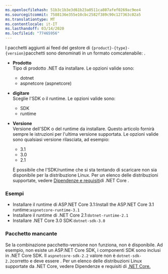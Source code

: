 ```yaml
---
ms.openlocfilehash: 51b3c1b3e3d61b23a0511ca807afef0269ac9ee4
ms.sourcegitcommit: 7588136e355e10cbc2582f389c90c127363c02a5
ms.translationtype: MT
ms.contentlocale: it-IT
ms.lasthandoff: 03/14/2020
ms.locfileid: "77465956"
---
```


I pacchetti aggiunti ai feed del gestore di `{product}-{type}-{version}`pacchetti sono denominati in un formato comcatenabile: .

- **Prodotto**\
Tipo di prodotto .NET da installare. Le opzioni valide sono:

  - dotnet
  - aspnetcore (aspnetcore)

- **digitare**\
Sceglie l'SDK o il runtime. Le opzioni valide sono:

  - SDK
  - runtime

- **Versione**\
Versione dell'SDK o del runtime da installare. Questo articolo fornirà sempre le istruzioni per l'ultima versione supportata. Le opzioni valide sono qualsiasi versione rilasciata, ad esempio:

  - 3.1
  - 3.0
  - 2.1

  È possibile che l'SDK/runtime che si sta tentando di scaricare non sia disponibile per la distribuzione Linux. Per un elenco delle distribuzioni supportate, vedere [Dipendenze e requisiti](../dependencies.md?pivots=os-linux)di .NET Core .

### <a name="examples"></a>Esempi

- Installare il runtime di ASP.NET Core 3.1:Install the ASP.NET Core 3.1 runtime:`aspnetcore-runtime-3.1`
- Installare il runtime di .NET Core 2.1:`dotnet-runtime-2.1`
- Installare .NET Core 3.0 SDK:`dotnet-sdk-3.0`

### <a name="package-missing"></a>Pacchetto mancante

Se la combinazione pacchetto-versione non funziona, non è disponibile. Ad esempio, non esiste un ASP.NET Core SDK, i componenti SDK sono inclusi in .NET Core SDK. Il `aspnetcore-sdk-2.2` valore non è `dotnet-sdk-2.2`corretto e deve essere . Per un elenco delle distribuzioni Linux supportate da .NET Core, vedere Dipendenze e requisiti di [.NET Core.](../dependencies.md?pivots=os-linux)
